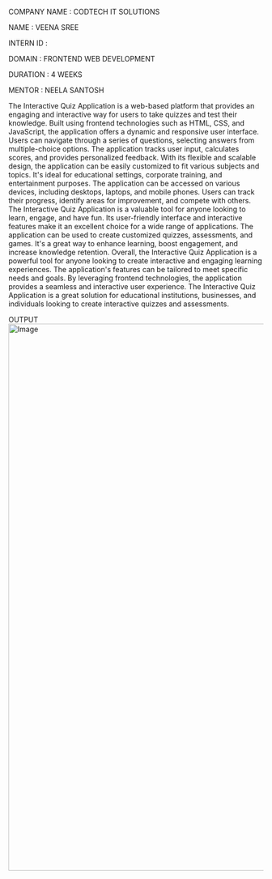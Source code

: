  COMPANY NAME  :  CODTECH IT SOLUTIONS

  NAME          :    VEENA SREE

  INTERN ID     :   

  DOMAIN        :   FRONTEND WEB DEVELOPMENT

  DURATION      :   4 WEEKS

  MENTOR        :  NEELA SANTOSH 

  The Interactive Quiz Application is a web-based platform that provides an engaging and interactive way for users to take quizzes and test their knowledge. Built using frontend technologies such as HTML, CSS, and JavaScript, the application offers a dynamic and responsive user interface. Users can navigate through a series of questions, selecting answers from multiple-choice options. The application tracks user input, calculates scores, and provides personalized feedback. With its flexible and scalable design, the application can be easily customized to fit various subjects and topics. It's ideal for educational settings, corporate training, and entertainment purposes. The application can be accessed on various devices, including desktops, laptops, and mobile phones. Users can track their progress, identify areas for improvement, and compete with others. The Interactive Quiz Application is a valuable tool for anyone looking to learn, engage, and have fun. Its user-friendly interface and interactive features make it an excellent choice for a wide range of applications. The application can be used to create customized quizzes, assessments, and games. It's a great way to enhance learning, boost engagement, and increase knowledge retention. Overall, the Interactive Quiz Application is a powerful tool for anyone looking to create interactive and engaging learning experiences. The application's features can be tailored to meet specific needs and goals. By leveraging frontend technologies, the application provides a seamless and interactive user experience. The Interactive Quiz Application is a great solution for educational institutions, businesses, and individuals looking to create interactive quizzes and assessments.

OUTPUT
<img width="1920" height="1080" alt="Image" src="https://github.com/user-attachments/assets/56d94f27-e49e-40cc-bcb0-b4a0bf4ac7db" />
